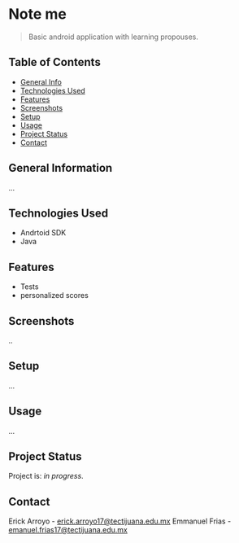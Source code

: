 # Note me
> Basic android application with learning propouses.

## Table of Contents
* [General Info](#general-information)
* [Technologies Used](#technologies-used)
* [Features](#features)
* [Screenshots](#screenshots)
* [Setup](#setup)
* [Usage](#usage)
* [Project Status](#project-status)
* [Contact](#contact)


## General Information
...


## Technologies Used
- Andrtoid SDK
- Java


## Features
- Tests
- personalized scores


## Screenshots
..


## Setup
...


## Usage
...


## Project Status
Project is: _in progress_.


## Contact
Erick Arroyo - erick.arroyo17@tectijuana.edu.mx
Emmanuel Frias - emanuel.frias17@tectijuana.edu.mx
